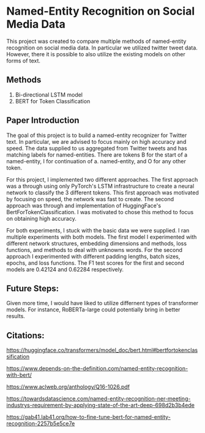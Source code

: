 # Named-Entity Recognition on Social Media Data

This project was created to compare multiple methods of named-entity recognition on social media data. In particular we utilized twitter tweet data. However, there it is possible to also utilize the existing models on other forms of text. 

## Methods
1. Bi-directional LSTM model 
2. BERT for Token Classification 

## Paper Introduction
The goal of this project is to build a named-entity recognizer for Twitter text. In particular, we are advised to focus mainly on high accuracy and speed. The data supplied to us aggregated from Twitter tweets and has matching labels for named-entities. There are tokens B for the start of a named-entity, I for continuation of a. named-entity, and O for any other token. 

For this project, I implemented two different approaches. The first approach was a through using only PyTorch's LSTM infrastructure to create a neural network to classify the 3 different tokens. This first approach was motivated by focusing on speed, the network was fast to create. The second approach was through and implementation of HuggingFace's BertForTokenClassification. I was motivated to chose this method to focus on obtaining high accuracy. 

For both experiments, I stuck with the basic data we were supplied. I ran multiple experiments with both models. The first model I experimented with different network structures, embedding dimensions and methods, loss functions, and methods to deal with unknowns words.
For the second approach I experimented with different padding lengths, batch sizes, epochs, and loss functions. The F1 test scores for the first and second models are 0.42124 and 0.62284 respectively. 

## Future Steps:
Given more time, I would have liked to utilize differnent types of transformer models. For instance, RoBERTa-large could potentially bring in better results. 

## Citations:

https://huggingface.co/transformers/model_doc/bert.html#bertfortokenclassification 


https://www.depends-on-the-definition.com/named-entity-recognition-with-bert/


https://www.aclweb.org/anthology/Q16-1026.pdf


https://towardsdatascience.com/named-entity-recognition-ner-meeting-industrys-requirement-by-applying-state-of-the-art-deep-698d2b3b4ede


https://gab41.lab41.org/how-to-fine-tune-bert-for-named-entity-recognition-2257b5e5ce7e
